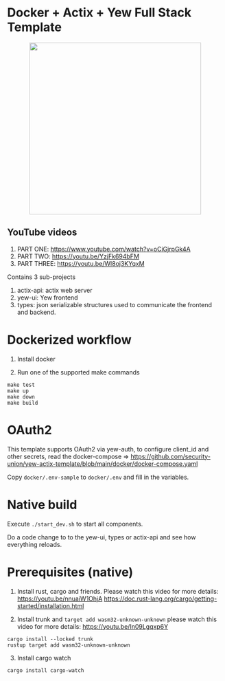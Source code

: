 # Docker + Actix + Yew Full Stack Template
<p align="center">
  <img src="https://user-images.githubusercontent.com/1176339/179438927-e09e2f37-9144-41ba-a080-e2c3c250b113.png" width="400"/>
</p>

## YouTube videos
1. PART ONE: https://www.youtube.com/watch?v=oCiGjrpGk4A
2. PART TWO: https://youtu.be/YzjFk694bFM
3. PART THREE: https://youtu.be/Wl8oj3KYqxM


Contains 3 sub-projects

1. actix-api: actix web server
2. yew-ui: Yew frontend
3. types: json serializable structures used to communicate the frontend and backend.

# Dockerized workflow

1. Install docker

2. Run one of the supported make commands

```
make test
make up
make down
make build
```

# OAuth2

This template supports OAuth2 via yew-auth, to configure client_id and other secrets, read the docker-compose => 
https://github.com/security-union/yew-actix-template/blob/main/docker/docker-compose.yaml

Copy `docker/.env-sample` to `docker/.env` and fill in the variables.

# Native build

Execute `./start_dev.sh` to start all components.

Do a code change to to the yew-ui, types or actix-api and see how everything reloads.

# Prerequisites (native)

1. Install rust, cargo and friends. Please watch this video for more details: https://youtu.be/nnuaiW1OhjA
https://doc.rust-lang.org/cargo/getting-started/installation.html

2. Install trunk and `target add wasm32-unknown-unknown` please watch this video for more details: https://youtu.be/In09Lgqxp6Y
```
cargo install --locked trunk
rustup target add wasm32-unknown-unknown
```

3. Install cargo watch 
```
cargo install cargo-watch
```
